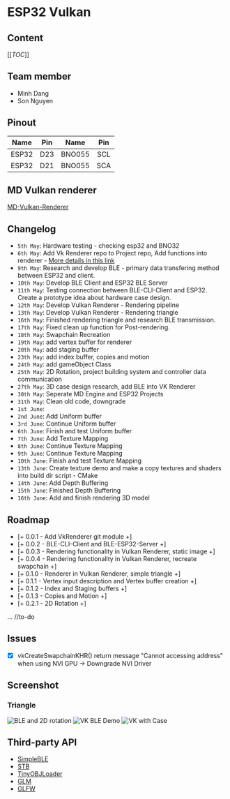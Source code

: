 # ESP32 Vulkan

## Content

[[_TOC_]]

## Team member

- Minh Dang
- Son Nguyen

## Pinout

|Name|Pin|Name|Pin|
|:---:|:---:|:---:|:---:|
|ESP32|D23|BNO055|SCL|
|ESP32|D21|BNO055|SCA|

## MD Vulkan renderer

[MD-Vulkan-Renderer](https://github.com/minhdangphuoc/MD-Vulkan-Renderer)

## Changelog

- `5th May`: Hardware testing - checking esp32 and BNO32
- `6th May`: Add Vk Renderer repo to Project repo, Add functions into renderer - [More details in this link](https://github.com/minhdangphuoc/MD-Vulkan-Renderer/tree/feature/0.0.2)
- `9th May`: Research and develop BLE - primary data transfering method between ESP32 and client.
- `10th May`: Develop BLE Client and ESP32 BLE Server
- `11th May`: Testing connection between BLE-CLI-Client and ESP32. Create a prototype idea about hardware case design.
- `12th May`: Develop Vulkan Renderer - Rendering pipeline
- `13th May`: Develop Vulkan Renderer - Rendering triangle
- `16th May`: Finished rendering triangle and research BLE transmission.
- `17th May`: Fixed clean up function for Post-rendering.
- `18th May`: Swapchain Recreation
- `19th May`: add vertex buffer for renderer
- `20th May`: add staging buffer
- `23th May`: add index buffer, copies and motion
- `24th May`: add gameObject Class
- `25th May`: 2D Rotation, project building system and controller data communication
- `27th May`: 3D case design research, add BLE into VK Renderer
- `30th May`: Seperate MD Engine and ESP32 Projects 
- `31th May`: Clean old code, downgrade 
- `1st June`:  
- `2nd June`: Add Uniform buffer
- `3rd June`: Continue Uniform buffer
- `6th June`: Finish and test Uniform buffer 
- `7th June`: Add Texture Mapping 
- `8th June`: Continue Texture Mapping  
- `9th June`: Continue Texture Mapping 
- `10th June`: Finish and test Texture Mapping 
- `13th June`: Create texture demo and make a copy textures and shaders into build dir script - CMake
- `14th June`: Add Depth Buffering
- `15th June`: Finished Depth Buffering
- `16th June`: Add and finish rendering 3D model

## Roadmap

- [+ 0.0.1 - Add VkRenderer git module +]
- [+ 0.0.2 - BLE-CLI-Client and BLE-ESP32-Server +]
- [+ 0.0.3 - Rendering functionality in Vulkan Renderer, static image +]
- [+ 0.0.4 - Rendering functionality in Vulkan Renderer, recreate swapchain +]
- [+ 0.1.0 - Renderer in Vulkan Renderer, simple triangle +]
- [+ 0.1.1 - Vertex input description and Vertex buffer creation +]
- [+ 0.1.2 - Index and Staging buffers +]
- [+ 0.1.3 - Copies and Motion +]
- [+ 0.2.1 - 2D Rotation +]

... //to-do

## Issues

- [x] vkCreateSwapchainKHR() return message "Cannot accessing address" when using NVI GPU -> Downgrade NVI Driver

## Screenshot

### Triangle

![BLE and 2D rotation](img/BLE2DRotation.gif)
![VK BLE Demo](img/VKBLEDemo.gif)
![VK with Case](img/withcase.gif)

## Third-party API

- [SimpleBLE](https://github.com/OpenBluetoothToolbox/SimpleBLE)
- [STB](https://github.com/nothings/stb)
- [TinyOBJLoader](https://github.com/tinyobjloader/tinyobjloader)
- [GLM](https://github.com/g-truc/glm)
- [GLFW](https://github.com/glfw/glfw)

